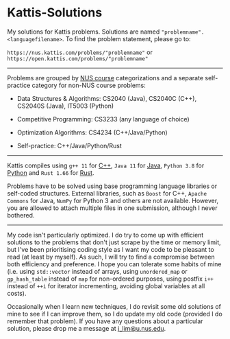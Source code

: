 # Kattis-Solutions

My solutions for Kattis problems. Solutions are named `"problemname".<languagefilename>`. To find the problem statement, please go to:

`https://nus.kattis.com/problems/"problemname"` or `https://open.kattis.com/problems/"problemname"`

---

Problems are grouped by [NUS course](https://nus.kattis.com/courses) categorizations and a separate self-practice category for non-NUS course problems:

* Data Structures & Algorithms: CS2040 (Java), CS2040C (C++), CS2040S (Java), IT5003 (Python)

* Competitive Programming: CS3233 (any language of choice)

* Optimization Algorithms: CS4234 (C++/Java/Python)

* Self-practice: C++/Java/Python/Rust

---

Kattis compiles using `g++ 11` for [C++](https://open.kattis.com/languages/cpp), `Java 11` for [Java](https://open.kattis.com/languages/java), `Python 3.8` for [Python](https://open.kattis.com/languages/python3) and `Rust 1.66` for [Rust](https://open.kattis.com/languages/rust).

Problems have to be solved using base programming language libraries or self-coded structures. External libraries, such as `Boost` for C++, `Apache Commons` for Java, `NumPy` for Python 3 and others are not available. However, you are allowed to attach multiple files in one submission, although I never bothered.

---

My code isn't particularly optimized. I do try to come up with efficient solutions to the problems that don't just scrape by the time or memory limit, but I've been prioritising coding style as I want my code to be pleasant to read (at least by myself). As such, I will try to find a compromise between both efficiency and preference. I hope you can tolerate some habits of mine (i.e. using `std::vector` instead of arrays, using `unordered_map` or `gp_hash_table` instead of `map` for non-ordered purposes, using postfix `i++` instead of `++i` for iterator incrementing, avoiding global variables at all costs).

Occasionally when I learn new techniques, I do revisit some old solutions of mine to see if I can improve them, so I do update my old code (provided I do remember that problem). If you have any questions about a particular solution, please drop me a message at j_lim@u.nus.edu.
